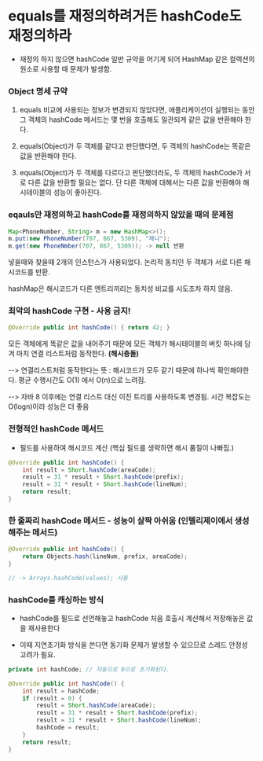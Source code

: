 # equals를 재정의하려거든 hashCode도 재정의하라

- 재정의 하지 않으면 hashCode 일반 규약을 어기게 되어 HashMap 같은 컬렉션의 원소로 사용할 때 문제가 발생함.

 

### Object 명세 규약

1.  equals 비교에 사용되는 정보가 변경되지 않았다면, 애플리케이션이 실행되는 동안 그 객체의 hashCode 메서드는 몇 번을 호출해도 일관되게 같은 값을 반환해야 한다.

2. equals(Object)가 두 객체를 같다고 판단했다면, 두 객체의 hashCode는 똑같은 값을 반환해야 한다.

3. equals(Object)가 두 객체를 다르다고 판단했더라도, 두 객체의 hashCode가 서로 다른 값을 반환할 필요는 없다. 단 다른 객체에 대해서는 다른 값을 반환해야 해시테이블의 성능이 좋아진다.

 

### eqauls만 재정의하고 hashCode를 재정의하지 않았을 때의 문제점
```java
Map<PhoneNumber, String> m = new HashMap<>();
m.put(new PhoneNumber(707, 867, 5309), "제니");
m.get(new PhoneNmber(707, 867, 5309)); -> null 반환
```
넣을때와 찾을때 2개의 인스턴스가 사용되었다. 논리적 동치인 두 객체가 서로 다른 해시코드를 반환.

hashMap은 해시코드가 다른 엔트리끼리는 동치성 비교를 시도조차 하지 않음.

 

 

### 최악의 hashCode 구현 - 사용 금지!
```java
@Override public int hashCode() { return 42; }
```
모든 객체에게 똑같은 값을 내어주기 때문에 모든 객체가 해시테이블의 버킷 하나에 담겨 마치 연결 리스트처럼 동작한다. <b>(해시충돌)</b>

--> 연결리스트처럼 동작한다는 뜻 : 해시코드가 모두 같기 때문에 하나씩 확인해야한다. 평균 수행시간도 O(1) 에서 O(n)으로 느려짐.

--> 자바 8 이후에는 연결 리스트 대신 이진 트리를 사용하도록 변경됨. 시간 복잡도는 O(logn)이라 성능은 더 좋음

 

 

### 전형적인 hashCode 메서드

- 필드를 사용하여 해시코드 계산 (핵심 필드를 생략하면 해시 품질이 나빠짐.)
```java
@Override public int hashCode() {
	int result = Short.hashCode(areaCode);
	result = 31 * result + Short.hashCode(prefix);
	result = 31 * result + Short.hashCode(lineNum);
	return result;
}
```
 

 

### 한 줄짜리 hashCode 메서드 - 성능이 살짝 아쉬움 (인텔리제이에서 생성해주는 메서드)
```java
@Override public int hashCode() {
	return Objects.hash(lineNum, prefix, areaCode);
}

// -> Arrays.hashCode(values); 사용
```

 

### hashCode를 캐싱하는 방식

- hashCode를 필드로 선언해놓고 hashCode 처음 호출시 계산해서 저장해놓은 값을 재사용한다

- 이때 지연초기화 방식을 쓴다면 동기화 문제가 발생할 수 있으므로 스레드 안정성 고려가 필요.
```java
private int hashCode; // 자동으로 0으로 초기화된다.

@Override public int hashCode() {
	int result = hashCode;
	if (result = 0) {
		result = Short.hashCode(areaCode);
		result = 31 * result + Short.hashCode(prefix);
		result = 31 * result + Short.hashCode(lineNum);
		hashCode = result;
	}
	return result;
}
```
